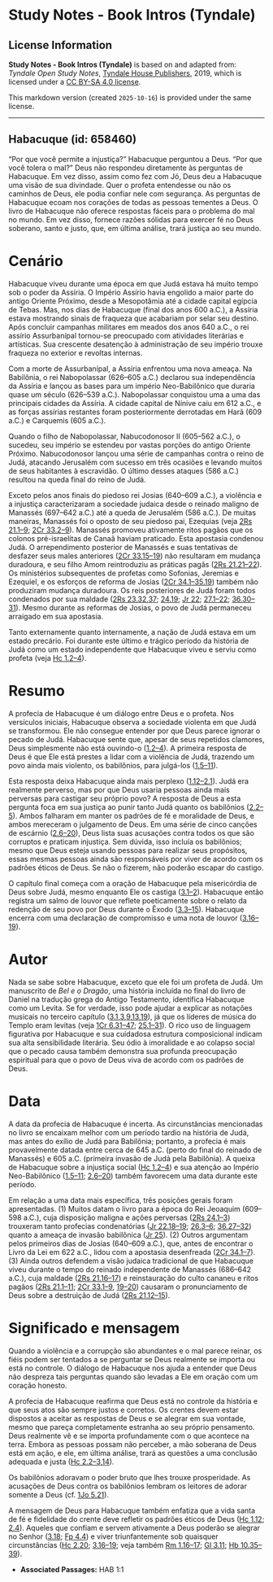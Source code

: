 # Study Notes - Book Intros (Tyndale)

## License Information

**Study Notes - Book Intros (Tyndale)** is based on and adapted from: _Tyndale Open Study Notes_, [Tyndale House Publishers](https://tyndaleopenresources.com/), 2019, which is licensed under a [CC BY-SA 4.0 license](https://creativecommons.org/licenses/by-sa/4.0/legalcode.en).

This markdown version (created `2025-10-16`) is provided under the same license.



--------------------------------

## Habacuque (id: 658460)

“Por que você permite a injustiça?” Habacuque perguntou a Deus. “Por que você tolera o mal?” Deus não respondeu diretamente às perguntas de Habacuque. Em vez disso, assim como fez com Jó, Deus deu a Habacuque uma visão de sua divindade. Quer o profeta entendesse ou não os caminhos de Deus, ele podia confiar nele com segurança. As perguntas de Habacuque ecoam nos corações de todas as pessoas tementes a Deus. O livro de Habacuque não oferece respostas fáceis para o problema do mal no mundo. Em vez disso, fornece razões sólidas para exercer fé no Deus soberano, santo e justo, que, em última análise, trará justiça ao seu mundo.

Cenário
=======

Habacuque viveu durante uma época em que Judá estava há muito tempo sob o poder da Assíria. O Império Assírio havia engolido a maior parte do antigo Oriente Próximo, desde a Mesopotâmia até a cidade capital egípcia de Tebas. Mas, nos dias de Habacuque (final dos anos 600 a.C.), a Assíria estava mostrando sinais de fraqueza que acabariam por selar seu destino. Após concluir campanhas militares em meados dos anos 640 a.C., o rei assírio Assurbanípal tornou\-se preocupado com atividades literárias e artísticas. Sua crescente desatenção à administração de seu império trouxe fraqueza no exterior e revoltas internas.

Com a morte de Assurbanípal, a Assíria enfrentou uma nova ameaça. Na Babilônia, o rei Nabopolassar (626–605 a.C.) declarou sua independência da Assíria e lançou as bases para um império Neo\-Babilônico que duraria quase um século (626–539 a.C.). Nabopolassar conquistou uma a uma das principais cidades da Assíria. A cidade capital de Nínive caiu em 612 a.C., e as forças assírias restantes foram posteriormente derrotadas em Harã (609 a.C.) e Carquemis (605 a.C.).

Quando o filho de Nabopolassar, Nabucodonosor II (605–562 a.C.), o sucedeu, seu império se estendeu por vastas porções do antigo Oriente Próximo. Nabucodonosor lançou uma série de campanhas contra o reino de Judá, atacando Jerusalém com sucesso em três ocasiões e levando muitos de seus habitantes à escravidão. O último desses ataques (586 a.C.) resultou na queda final do reino de Judá.

Exceto pelos anos finais do piedoso rei Josias (640–609 a.C.), a violência e a injustiça caracterizaram a sociedade judaica desde o reinado maligno de Manassés (697–642 a.C.) até a queda de Jerusalém (586 a.C.). De muitas maneiras, Manassés foi o oposto de seu piedoso pai, Ezequias (veja [2Rs 21\.1–9](https://ref.ly/2Kgs21:1-2Kgs21:9); [2Cr 33\.2–9](https://ref.ly/2Chr33:2-2Chr33:9)). Manassés promoveu ativamente ritos pagãos que os colonos pré\-israelitas de Canaã haviam praticado. Esta apostasia condenou Judá. O arrependimento posterior de Manassés e suas tentativas de desfazer seus males anteriores ([2Cr 33\.15–19](https://ref.ly/2Chr33:15-2Chr33:19)) não resultaram em mudança duradoura, e seu filho Amom reintroduziu as práticas pagãs ([2Rs 21\.21–22](https://ref.ly/2Kgs21:21-2Kgs21:22)). Os ministérios subsequentes de profetas como Sofonias, Jeremias e Ezequiel, e os esforços de reforma de Josias ([2Cr 34\.1–35\.19](https://ref.ly/2Chr34:1-2Chr35:19)) também não produziram mudança duradoura. Os reis posteriores de Judá foram todos condenados por sua maldade ([2Rs 23\.32](https://ref.ly/2Kgs23:32),[37](https://ref.ly/2Kgs23:37); [24\.19](https://ref.ly/2Kgs24:19); [Jr 22](https://ref.ly/Jer22:1-Jer22:30); [27\.1–22](https://ref.ly/Jer27:1-Jer27:22); [36\.30–31](https://ref.ly/Jer36:30-Jer36:31)). Mesmo durante as reformas de Josias, o povo de Judá permaneceu arraigado em sua apostasia.

Tanto externamente quanto internamente, a nação de Judá estava em um estado precário. Foi durante este último e trágico período da história de Judá como um estado independente que Habacuque viveu e serviu como profeta (veja [Hc 1\.2–4](https://ref.ly/Hab1:2-Hab1:4)).

Resumo
======

A profecia de Habacuque é um diálogo entre Deus e o profeta. Nos versículos iniciais, Habacuque observa a sociedade violenta em que Judá se transformou. Ele não consegue entender por que Deus parece ignorar o pecado de Judá. Habacuque sente que, apesar de seus repetidos clamores, Deus simplesmente não está ouvindo\-o ([1\.2–4](https://ref.ly/Hab1:2-Hab1:4)). A primeira resposta de Deus é que Ele está prestes a lidar com a violência de Judá, trazendo um povo ainda mais violento, os babilônios, para julgá\-los ([1\.5–11](https://ref.ly/Hab1:5-Hab1:11)).

Esta resposta deixa Habacuque ainda mais perplexo ([1\.12–2\.1](https://ref.ly/Hab1:12-Hab2:1)). Judá era realmente perverso, mas por que Deus usaria pessoas ainda mais perversas para castigar seu próprio povo? A resposta de Deus a esta pergunta foca em sua justiça ao punir tanto Judá quanto os babilônios ([2\.2–5](https://ref.ly/Hab2:2-Hab2:5)). Ambos falharam em manter os padrões de fé e moralidade de Deus, e ambos mereceram o julgamento de Deus. Em uma série de cinco canções de escárnio ([2\.6–20](https://ref.ly/Hab2:6-Hab2:20)), Deus lista suas acusações contra todos os que são corruptos e praticam injustiça. Sem dúvida, isso incluía os babilônios; mesmo que Deus esteja usando pessoas para realizar seus propósitos, essas mesmas pessoas ainda são responsáveis por viver de acordo com os padrões éticos de Deus. Se não o fizerem, não poderão escapar do castigo.

O capítulo final começa com a oração de Habacuque pela misericórdia de Deus sobre Judá, mesmo enquanto Ele os castiga ([3\.1–2](https://ref.ly/Hab3:1-Hab3:2)). Habacuque então registra um salmo de louvor que reflete poeticamente sobre o relato da redenção de seu povo por Deus durante o Êxodo ([3\.3–15](https://ref.ly/Hab3:3-Hab3:15)). Habacuque encerra com uma declaração de compromisso e uma nota de louvor ([3\.16–19](https://ref.ly/Hab3:16-Hab3:19)).

Autor
=====

Nada se sabe sobre Habacuque, exceto que ele foi um profeta de Judá. Um manuscrito de *Bel e o Dragão*, uma história incluída no final do livro de Daniel na tradução grega do Antigo Testamento, identifica Habacuque como um Levita. Se for verdade, isso pode ajudar a explicar as notações musicais no terceiro capítulo ([3\.1](https://ref.ly/Hab3:1),[3](https://ref.ly/Hab3:3),[9](https://ref.ly/Hab3:9),[13](https://ref.ly/Hab3:13),[19](https://ref.ly/Hab3:19)), já que os líderes de música do Templo eram levitas (veja [1Cr 6\.31–47](https://ref.ly/1Chr6:31-1Chr6:47); [25\.1–31](https://ref.ly/1Chr25:1-1Chr25:31)). O rico uso de linguagem figurativa por Habacuque e sua cuidadosa estrutura composicional indicam sua alta sensibilidade literária. Seu ódio à imoralidade e ao colapso social que o pecado causa também demonstra sua profunda preocupação espiritual para que o povo de Deus viva de acordo com os padrões de Deus.

Data
====

A data da profecia de Habacuque é incerta. As circunstâncias mencionadas no livro se encaixam melhor com um período tardio na história de Judá, mas antes do exílio de Judá para Babilônia; portanto, a profecia é mais provavelmente datada entre cerca de 645 a.C. (perto do final do reinado de Manassés) e 605 a.C. (primeira invasão de Judá pela Babilônia). A queixa de Habacuque sobre a injustiça social ([Hc 1\.2–4](https://ref.ly/Hab1:2-Hab1:4)) e sua atenção ao Império Neo\-Babilônico ([1\.5–11](https://ref.ly/Hab1:5-Hab1:11); [2\.6–20](https://ref.ly/Hab2:6-Hab2:20)) também favorecem uma data durante este período.

Em relação a uma data mais específica, três posições gerais foram apresentadas. (1\) Muitos datam o livro para a época do Rei Jeoaquim (609–598 a.C.), cuja disposição maligna e ações perversas ([2Rs 24\.1–3](https://ref.ly/2Kgs24:1-2Kgs24:3)) trouxeram tanto profecias condenatórias ([Jr 22\.18–19](https://ref.ly/Jer22:18-Jer22:19); [26\.3–6](https://ref.ly/Jer26:3-Jer26:6); [36\.27–32](https://ref.ly/Jer36:27-Jer36:32)) quanto a ameaça de invasão babilônica ([Jr 25](https://ref.ly/Jer25:1-Jer25:38)). (2\) Outros argumentam pelos primeiros dias de Josias (640–609 a.C.), que, antes de encontrar o Livro da Lei em 622 a.C., lidou com a apostasia desenfreada ([2Cr 34\.1–7](https://ref.ly/2Chr34:1-2Chr34:7)). (3\) Ainda outros defendem a visão judaica tradicional de que Habacuque viveu durante o tempo do reinado independente de Manassés (686–642 a.C.), cuja maldade ([2Rs 21\.16–17](https://ref.ly/2Kgs21:16-2Kgs21:17)) e reinstauração do culto cananeu e ritos pagãos ([2Rs 21\.1–11](https://ref.ly/2Kgs21:1-2Kgs21:11); [2Cr 33\.1–9](https://ref.ly/2Chr33:1-2Chr33:9), [19–20](https://ref.ly/2Chr33:19-2Chr33:20)) causaram o pronunciamento de Deus sobre a destruição de Judá ([2Rs 21\.12–15](https://ref.ly/2Kgs21:12-2Kgs21:15)).

Significado e mensagem
======================

Quando a violência e a corrupção são abundantes e o mal parece reinar, os fiéis podem ser tentados a se perguntar se Deus realmente se importa ou está no controle. O diálogo de Habacuque nos ajuda a entender que Deus não despreza tais perguntas quando são levadas a Ele em oração com um coração honesto.

A profecia de Habacuque reafirma que Deus está no controle da história e que seus atos são sempre justos e corretos. Os crentes devem estar dispostos a aceitar as respostas de Deus e se alegrar em sua vontade, mesmo que pareça completamente estranha ao seu próprio pensamento. Deus realmente vê e se importa profundamente com o que acontece na terra. Embora as pessoas possam não perceber, a mão soberana de Deus está em ação, e ele, em última análise, trará as questões a uma conclusão adequada e justa ([Hc 2\.2–3](https://ref.ly/Hab2:2-Hab2:3),[14](https://ref.ly/Hab2:14)).

Os babilônios adoravam o poder bruto que lhes trouxe prosperidade. As acusações de Deus contra os babilônios lembram os leitores de adorar somente a Deus (cf. [1Jo 5\.21](https://ref.ly/1John5:21)).

A mensagem de Deus para Habacuque também enfatiza que a vida santa de fé e fidelidade do crente deve refletir os padrões éticos de Deus ([Hc 1\.12](https://ref.ly/Hab1:12); [2\.4](https://ref.ly/Hab2:4)). Aqueles que confiam e servem ativamente a Deus poderão se alegrar no Senhor ([3\.18](https://ref.ly/Hab3:18); [Fp 4\.4](https://ref.ly/Phil4:4)) e viver triunfantemente sob quaisquer circunstâncias ([Hc 2\.20](https://ref.ly/Hab2:20); [3\.16–19](https://ref.ly/Hab3:16-Hab3:19); veja também [Rm 1\.16–17](https://ref.ly/Rom1:16-Rom1:17); [Gl 3\.11](https://ref.ly/Gal3:11); [Hb 10\.35–39](https://ref.ly/Heb10:35-Heb10:39)).

* **Associated Passages:** HAB 1:1

